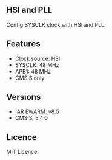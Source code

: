 ## HSI and PLL

Config SYSCLK clock with HSI and PLL.

## Features
 - Clock source: HSI
 - SYSCLK: 48 MHz
 - APB1: 48 MHz
 - CMSIS only

## Versions
  - IAR EWARM: v8.5
  - CMSIS: 5.4.0

## Licence
MIT Licence
